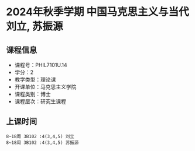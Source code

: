 # 2024年秋季学期 中国马克思主义与当代 刘立, 苏振源






## 课程信息

- 课程号：PHIL7101U.14
- 学分：2
- 教学类型：理论课
- 开课单位：马克思主义学院
- 课程类别：博士
- 课程层次：研究生课程

## 上课时间

```
8~18周 3B102 :4(3,4,5) 刘立
8~18周 3B102 :4(3,4,5) 苏振源
```

